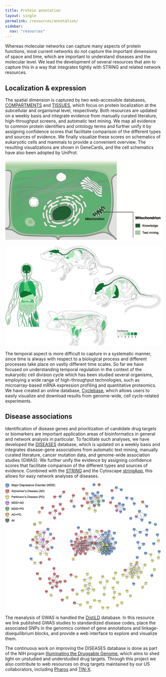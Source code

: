 ```yaml
---
title: Protein annotation
layout: single
permalink: /resources/annotation/
sidebar:
  nav: "resources"
---
```

Whereas molecular networks can capture many aspects of protein functions, most current networks do not capture the important dimensions of space and time, which are important to understand diseases and the molecular level. We lead the development of several resources that aim to capture this in a way that integrates tightly with STRING and related network resources.

## Localization & expression

The spatial dimension is captured by two web-accessible databases, [COMPARTMENTS](https://compartments.jensenlab.org/) and [TISSUES](https://tissues.jensenlab.org/), which focus on protein localization at the subcellular and organismal level, respectively. Both resources are updated on a weekly basis and integrate evidence from manually curated literature, high-throughput screens, and automatic text mining. We map all evidence to common protein identifiers and ontology terms and further unify it by assigning confidence scores that facilitate comparison of the different types and sources of evidence. We finally visualize these scores on schematics of eukaryotic cells and mammals to provide a convenient overview. The resulting visualizations are shown in GeneCards, and the cell schematics have also been adopted by UniProt.

![COMPARTMENTS schematic](resources_annotation_compartments.jpg)

![TISSUES schematics](resources_annotation_tissues.jpg)

The temporal aspect is more difficult to capture in a systematic manner, since time is always with respect to a biological process and different processes take place on vastly different time scales. So far we have focused on understanding temporal regulation in the context of the eukaryotic cell division cycle which has been studied several organisms, employing a wide range of high-throughput technologies, such as microarray-based mRNA expression profiling and quantitative proteomics. We have created an online database, [Cyclebase](https://cyclebase.org/), which allows users to easily visualize and download results from genome-wide, cell cycle-related experiments.

## Disease associations

Identification of disease genes and prioritization of candidate drug targets or biomarkers are important application areas of bioinformatics in general and network analysis in particular. To facilitate such analyses, we have developed the [DISEASES](https://diseases.jensenlab.org/) database, which is updated on a weekly basis and integrates disease-gene associations from automatic text mining, manually curated literature, cancer mutation data, and genome-wide association studies (GWAS). We further unify the evidence by assigning confidence scores that facilitate comparison of the different types and sources of evidence. Combined with the [STRING](https://string-db.org/) and the Cytoscape [stringApp](http://apps.cytoscape.org/apps/stringapp), this allows for easy network analyses of diseases.

![Disease network](resources_annotation_diseasenetwork.jpg)

The reanalysis of GWAS is handled the [DistiLD](http://distild.jensenlab.org/) database. In this resource we link published GWAS studies to standardized disease codes, place the associated SNPs in the genomics context of gene annotations and linkage-disequilibrium blocks, and provide a web interface to explore and visualize them.

The continuous work on improving the DISEASES database is done as part of the NIH program [Illuminating the Druggable Genome](https://commonfund.nih.gov/idg), which aims to shed light on unstudied and understudied drug targets. Through this project we also contribute to web resources on drug targets maintained by our US collaborators, including [Pharos](https://pharos.nih.gov/) and [TIN-X](http://www.newdrugtargets.org/).

